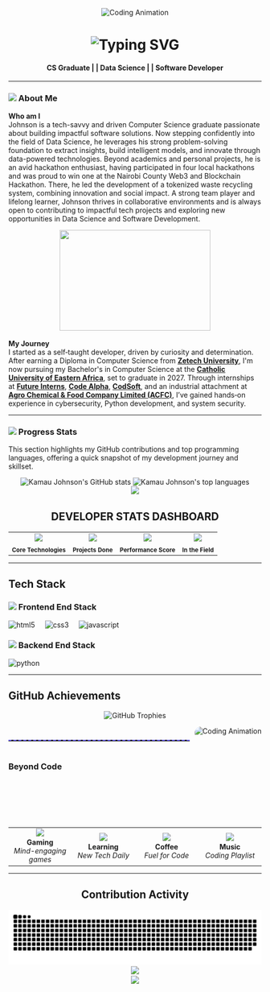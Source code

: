 <p align="center">
  <img 
    src="https://user-images.githubusercontent.com/74038190/225813708-98b745f2-7d22-48cf-9150-083f1b00d6c9.gif" 
    alt="Coding Animation" 
    width="500" 
    height="300" />
</p>

<h1 align="center">
  <img src="https://readme-typing-svg.herokuapp.com/?font=Righteous&size=35&center=true&vCenter=true&width=500&height=70&duration=4000&lines=Hey👋+I'm+Kamau+Johnson;Computer+Scientist;Data+Science+Practitioner;Web+Developer;Cyber+Security+Analyst;Graphics+Designer" alt="Typing SVG" />
</h1>


<h4 align="center">CS Graduate | | Data Science |  | Software Developer </h4>

---

### <img src="https://media.giphy.com/media/VgCDAzcKvsR6OM0uWg/giphy.gif" width="50"> About Me

**Who am I**  
Johnson is a tech-savvy and driven Computer Science graduate passionate about building impactful software solutions. Now stepping confidently into the field of Data Science, he leverages his strong problem-solving foundation to extract insights, build intelligent models, and innovate through data-powered technologies.
Beyond academics and personal projects, he is an avid hackathon enthusiast, having participated in four local hackathons and was proud to win one at the Nairobi County Web3 and Blockchain Hackathon. There, he led the development of a tokenized waste recycling system, combining innovation and social impact.
A strong team player and lifelong learner, Johnson thrives in collaborative environments and is always open to contributing to impactful tech projects and exploring new opportunities in Data Science and Software Development.
<div align="center">
  <img src="https://media.giphy.com/media/qgQUggAC3Pfv687qPC/giphy.gif" width="300" height="200" />
</div>

**My Journey**  
I started as a self‑taught developer, driven by curiosity and determination. After earning a Diploma in Computer Science from [**Zetech University**](https://www.zetech.ac.ke), I'm now pursuing my Bachelor's in Computer Science at the [**Catholic University of Eastern Africa**](https://www.cuea.edu), set to graduate in 2027. Through internships at [**Future Interns**](https://futureinterns.com), [**Code Alpha**](https://www.codealpha.tech/internship.html), [**CodSoft**](https://www.codsoft.in), and an industrial attachment at [**Agro Chemical & Food Company Limited (ACFC)**](https://acfc.co.ke), I’ve gained hands‑on experience in cybersecurity, Python development, and system security.

---

### <img src="https://media.giphy.com/media/iY8CRBdQXODJSCERIr/giphy.gif" width="40"> Progress Stats
This section highlights my GitHub contributions and top programming languages, offering a quick snapshot of my development journey and skillset.
<div align="center">
  <img src="https://github-readme-stats.vercel.app/api?username=kamau-johnson&hide_title=false&hide_rank=false&show_icons=true&include_all_commits=true&count_private=true&disable_animations=false&theme=dracula&locale=en&hide_border=false" height="180" alt="Kamau Johnson's GitHub stats"  />
  <img src="https://github-readme-stats.vercel.app/api/top-langs?username=kamau-johnson&locale=en&hide_title=false&layout=compact&card_width=320&langs_count=5&theme=dracula&hide_border=false" height="180" alt="Kamau Johnson's top languages"  />
</div>
<div align="center">

<img src="https://user-images.githubusercontent.com/73097560/115834477-dbab4500-a447-11eb-908a-139a6edaec5c.gif">

## DEVELOPER STATS DASHBOARD
<div align="center"> 
  <table> 
    <tr> 
      <td align="center"> 
        <img src="https://img.shields.io/badge/%20TECH%20STACK-5%20Tools-blueviolet?style=for-the-badge&logo=appveyor&labelColor=111111" /><br /> 
        <sub><b>Core Technologies</b></sub> 
      </td> 
      <td align="center"> 
        <img src="https://img.shields.io/badge/%20PROJECTS%20BUILT-15%2B-success?style=for-the-badge&logo=github&labelColor=111111" /><br /> 
        <sub><b>Projects Done</b></sub> 
      </td> 
      <td align="center"> 
        <img src="https://img.shields.io/badge/%20PROFICIENCY-55%25-00bfff?style=for-the-badge&logo=codeforces&labelColor=111111" /><br /> 
        <sub><b>Performance Score</b></sub> 
      </td> 
      <td align="center"> 
        <img src="https://img.shields.io/badge/%20EXPERIENCE-6 Months%2B%20-orange?style=for-the-badge&logo=clockify&labelColor=111111" /><br /> 
        <sub><b>In the Field</b></sub> 
      </td> 
    </tr> 
  </table> 
</div>

---

<div align="left">

## Tech Stack

### <img src="https://user-images.githubusercontent.com/74038190/212284158-e840e285-664b-44d7-b79b-e264b5e54825.gif" width="30"> Frontend End Stack
<div align="left">
  <img src="https://user-images.githubusercontent.com/74038190/238200428-67f477ed-6624-42da-99f0-1a7b1a16eecb.gif" width="40" height="40" alt="html5" />
  <img width="12" />
  <img src="https://user-images.githubusercontent.com/74038190/238200441-1a797f46-efe4-41e6-9e75-5303e1bbcbfa.gif" width="40" height="40" alt="css3" />
  <img width="12" />
  <img src="https://user-images.githubusercontent.com/74038190/212257454-16e3712e-945a-4ca2-b238-408ad0bf87e6.gif" width="40" height="40" alt="javascript" />

  <!--
  <img width="12" />
  <img src="https://user-images.githubusercontent.com/74038190/212257472-08e52665-c503-4bd9-aa20-f5a4dae769b5.gif" width="40" height="40" alt="typescript" />
  <img width="12" />
  <img src="https://user-images.githubusercontent.com/74038190/212257465-7ce8d493-cac5-494e-982a-5a9deb852c4b.gif" width="40" height="40" alt="react" />
  <img width="12" />
  <img src="https://github.com/marwin1991/profile-technology-icons/assets/76662862/2481dc48-be6b-4ebb-9e8c-3b957efe69fa" width="40" height="40" alt="nextjs" />
  <img width="12" />
  <img src="https://user-images.githubusercontent.com/74038190/212280823-79088828-a258-4a4d-8d6c-96315d5a07af.gif" width="40" height="40" alt="tailwind" />
  <img width="12" />
  <img src="https://user-images.githubusercontent.com/74038190/212281775-b468df30-4edc-4bf8-a4ee-f52e1aaddc86.gif" width="40" height="40" alt="bootstrap" />
  -->
</div>

### <img src="https://user-images.githubusercontent.com/74038190/212284136-03988914-d899-44b4-b1d9-4eeccf656e44.gif" width="30"> Backend End Stack
<div align="left">
  <img src="https://user-images.githubusercontent.com/74038190/212257467-871d32b7-e401-42e8-a166-fcfd7baa4c6b.gif" width="40" height="40" alt="python" />

  <!--
  <img width="12" />
  <img src="https://user-images.githubusercontent.com/74038190/212257468-1e9a91f1-b626-4baa-b15d-5c385b7c7d25.gif" width="40" height="40" alt="nodejs" />
  <img width="12" />
  <img src="https://github.com/marwin1991/profile-technology-icons/assets/136815194/519bfaf3-c242-431e-a269-876979f05574" width="40" height="40" alt="express" />
  <img width="12" />
  <img src="https://github.com/marwin1991/profile-technology-icons/assets/136815194/50342602-8025-4030-b492-550f2eaa4073" width="40" height="40" alt="django" />
  <img width="12" />
  <img src="https://github.com/marwin1991/profile-technology-icons/assets/25181517/37cb517e-d059-4cc0-8124-1a72b663167c" width="40" height="40" alt="fastapi" />
  <img width="12" />
  <img src="https://user-images.githubusercontent.com/74038190/212257460-738ff738-247f-4445-a718-cdd0ca76e2db.gif" width="40" height="40" alt="php" />
  <img width="12" />
  <img src="https://github.com/marwin1991/profile-technology-icons/assets/136815194/e56b5093-2f58-40cc-b194-5bdde41077b5" width="40" height="40" alt="laravel" />
  -->
</div>

<!-- ### <img src="https://user-images.githubusercontent.com/74038190/212284100-561aa473-3905-4a80-b561-0d28506553ee.gif" width="30"> Database Stack
<div align="left">
  <img src="https://user-images.githubusercontent.com/74038190/212257481-9e9d10da-7a7c-4f33-8935-413d6713e0de.gif" width="40" height="40" alt="mysql" />
  <img width="12" />
  <img src="https://user-images.githubusercontent.com/74038190/212257479-1d67b58c-02c4-4249-b925-3f2a2d3824ac.gif" width="40" height="40" alt="postgresql" />
  <img width="12" />
  <img src="https://user-images.githubusercontent.com/74038190/212257474-0c8e4c4e-7b7b-4f3f-9f3e-6e7a5a5a5a5a.gif" width="40" height="40" alt="mongodb" />
  <img width="12" />
  <img src="https://github.com/marwin1991/profile-technology-icons/assets/136815194/82df4543-236b-4e45-9604-5434e3faab17" width="40" height="40" alt="sqlite" />
  <img width="12" />
  <img src="https://user-images.githubusercontent.com/74038190/212257480-0319cc2c-04c6-4314-bca0-e94d33e09557.gif" width="40" height="40" alt="redis" />
  <img width="12" />
  <img src="https://user-images.githubusercontent.com/74038190/212257463-4d082cb4-7483-4eaf-bc25-6dde2628aabd.gif" width="40" height="40" alt="firebase" />
</div>

 -->

---

## GitHub Achievements

<!-- GitHub Trophies Section -->
<div align="center">
  <img 
    src="https://github-profile-trophy.vercel.app/?username=Kamau-Johnson&theme=tokyonight&no-frame=true&no-bg=true&margin-w=8" 
    alt="GitHub Trophies" 
    style="max-width: 100%; height: auto;"
  />
</div>

<!-- Animated GIF Section -->
<img 
  align="right" 
  height="200" 
  alt="Coding Animation" 
  src="https://user-images.githubusercontent.com/74038190/229223263-cf2e4b07-2615-4f87-9c38-e37600f8381a.gif" 
  style="border-radius: 12px; margin-left: 10px;"
/>

<!-- Optional Divider -->
<hr style="border: none; border-top: 2px dashed #6c63ff; margin: 40px 0;" />


### Beyond Code

</div>

<table align="center">
<tr>
<td align="center" width="25%">
<img src="https://user-images.githubusercontent.com/74038190/212284087-bbe7e430-757e-4901-90bf-4cd2ce3e1852.gif" width="50"><br>
<strong>Gaming</strong><br>
<em>Mind-engaging games</em>
</td>
<td align="center" width="25%">
<img src="https://user-images.githubusercontent.com/74038190/212284158-e840e285-664b-44d7-b79b-e264b5e54825.gif" width="50"><br>
<strong>Learning</strong><br>
<em>New Tech Daily</em>
</td>
<td align="center" width="25%">
<img src="https://user-images.githubusercontent.com/74038190/212284100-561aa473-3905-4a80-b561-0d28506553ee.gif" width="50"><br>
<strong>Coffee</strong><br>
<em>Fuel for Code</em>
</td>
<td align="center" width="25%">
<img src="https://user-images.githubusercontent.com/74038190/212284136-03988914-d899-44b4-b1d9-4eeccf656e44.gif" width="50"><br>
<strong>Music</strong><br>
<em>Coding Playlist</em>
</td>
</tr>
</table>

---

## Contribution Activity
<div align="center">
  <img src="https://raw.githubusercontent.com/Platane/snk/output/github-contribution-grid-snake.svg" alt="Snake animation" />
</div>

<div align="center">
  <img src="https://capsule-render.vercel.app/api?type=waving&color=gradient&height=60&section=footer"/>
</div>

<div align="center">
  <img src="https://readme-typing-svg.herokuapp.com/?font=Righteous&size=25&center=true&vCenter=true&width=600&height=50&duration=4000&lines=Thanks+for+visiting;Let's+build+something+amazing+together" />
</div>
